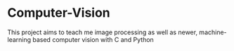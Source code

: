 # Computer-Vision
This project aims to teach me image processing as well as newer, machine-learning based computer vision with C and Python
